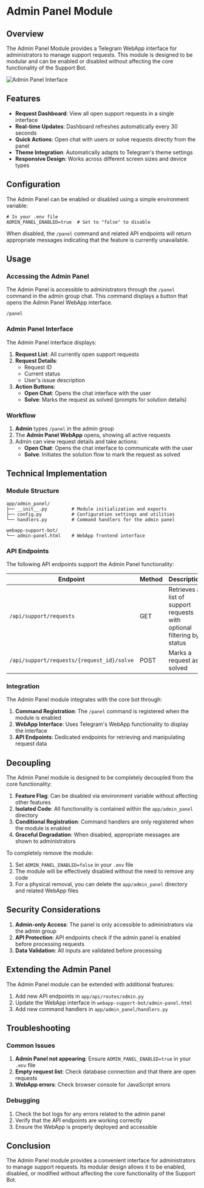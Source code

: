 # Admin Panel Module

## Overview

The Admin Panel Module provides a Telegram WebApp interface for administrators to manage support requests. This module is designed to be modular and can be enabled or disabled without affecting the core functionality of the Support Bot.

![Admin Panel Interface](../assets/admin-panel-screenshot.png)

## Features

- **Request Dashboard**: View all open support requests in a single interface
- **Real-time Updates**: Dashboard refreshes automatically every 30 seconds
- **Quick Actions**: Open chat with users or solve requests directly from the panel
- **Theme Integration**: Automatically adapts to Telegram's theme settings
- **Responsive Design**: Works across different screen sizes and device types

## Configuration

The Admin Panel can be enabled or disabled using a simple environment variable:

```
# In your .env file
ADMIN_PANEL_ENABLED=true  # Set to "false" to disable
```

When disabled, the `/panel` command and related API endpoints will return appropriate messages indicating that the feature is currently unavailable.

## Usage

### Accessing the Admin Panel

The Admin Panel is accessible to administrators through the `/panel` command in the admin group chat. This command displays a button that opens the Admin Panel WebApp interface.

```
/panel
```

### Admin Panel Interface

The Admin Panel interface displays:

1. **Request List**: All currently open support requests
2. **Request Details**: 
   - Request ID
   - Current status
   - User's issue description
3. **Action Buttons**:
   - **Open Chat**: Opens the chat interface with the user
   - **Solve**: Marks the request as solved (prompts for solution details)

### Workflow

1. **Admin** types `/panel` in the admin group
2. The **Admin Panel WebApp** opens, showing all active requests
3. Admin can view request details and take actions:
   - **Open Chat**: Opens the chat interface to communicate with the user
   - **Solve**: Initiates the solution flow to mark the request as solved

## Technical Implementation

### Module Structure

```
app/admin_panel/
├── __init__.py         # Module initialization and exports
├── config.py           # Configuration settings and utilities
└── handlers.py         # Command handlers for the admin panel
```

```
webapp-support-bot/
└── admin-panel.html    # WebApp frontend interface
```

### API Endpoints

The following API endpoints support the Admin Panel functionality:

| Endpoint | Method | Description |
|----------|--------|-------------|
| `/api/support/requests` | GET | Retrieves a list of support requests with optional filtering by status |
| `/api/support/requests/{request_id}/solve` | POST | Marks a request as solved |

### Integration

The Admin Panel module integrates with the core bot through:

1. **Command Registration**: The `/panel` command is registered when the module is enabled
2. **WebApp Interface**: Uses Telegram's WebApp functionality to display the interface
3. **API Endpoints**: Dedicated endpoints for retrieving and manipulating request data

## Decoupling

The Admin Panel module is designed to be completely decoupled from the core functionality:

1. **Feature Flag**: Can be disabled via environment variable without affecting other features
2. **Isolated Code**: All functionality is contained within the `app/admin_panel` directory
3. **Conditional Registration**: Command handlers are only registered when the module is enabled
4. **Graceful Degradation**: When disabled, appropriate messages are shown to administrators

To completely remove the module:

1. Set `ADMIN_PANEL_ENABLED=false` in your `.env` file
2. The module will be effectively disabled without the need to remove any code
3. For a physical removal, you can delete the `app/admin_panel` directory and related WebApp files

## Security Considerations

1. **Admin-only Access**: The panel is only accessible to administrators via the admin group
2. **API Protection**: API endpoints check if the admin panel is enabled before processing requests
3. **Data Validation**: All inputs are validated before processing

## Extending the Admin Panel

The Admin Panel module can be extended with additional features:

1. Add new API endpoints in `app/api/routes/admin.py`
2. Update the WebApp interface in `webapp-support-bot/admin-panel.html`
3. Add new command handlers in `app/admin_panel/handlers.py`

## Troubleshooting

### Common Issues

1. **Admin Panel not appearing**: Ensure `ADMIN_PANEL_ENABLED=true` in your `.env` file
2. **Empty request list**: Check database connection and that there are open requests
3. **WebApp errors**: Check browser console for JavaScript errors

### Debugging

1. Check the bot logs for any errors related to the admin panel
2. Verify that the API endpoints are working correctly
3. Ensure the WebApp is properly deployed and accessible

## Conclusion

The Admin Panel module provides a convenient interface for administrators to manage support requests. Its modular design allows it to be enabled, disabled, or modified without affecting the core functionality of the Support Bot. 